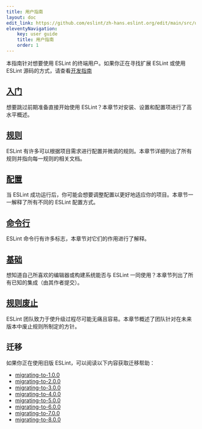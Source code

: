 ```yaml
---
title: 用户指南
layout: doc
edit_link: https://github.com/eslint/zh-hans.eslint.org/edit/main/src/user-guide/index.md
eleventyNavigation:
    key: user guide
    title: 用户指南
    order: 1
---
```


本指南针对想要使用 ESLint 的终端用户。如果你正在寻找扩展 ESLint 或使用 ESLint 源码的方式，请查看[开发指南](../developer-guide/)

## [入门](getting-started)

想要跳过前期准备直接开始使用 ESLint？本章节对安装、设置和配置项进行了高水平概述。

## [规则](../rules/)

ESLint 有许多可以根据项目需求进行配置并微调的规则。本章节详细列出了所有规则并指向每一规则的相关文档。

## [配置](configuring/)

当 ESLint 成功运行后，你可能会想要调整配置以更好地适应你的项目。本章节一一解释了所有不同的 ESLint 配置方式。

## [命令行](command-line-interface)

ESLint 命令行有许多标志，本章节对它们的作用进行了解释。

## [基础](integrations)

想知道自己所喜欢的编辑器或构建系统能否与 ESLint 一同使用？本章节列出了所有已知的集成（由其作者提交）。

## [规则废止](rule-deprecation)

ESLint 团队致力于使升级过程尽可能无痛且容易。本章节概述了团队针对在未来版本中废止规则所制定的方针。

## 迁移

如果你正在使用旧版 ESLint，可以阅读以下内容获取迁移帮助：

* [migrating-to-1.0.0](migrating-to-1.0.0)
* [migrating-to-2.0.0](migrating-to-2.0.0)
* [migrating-to-3.0.0](migrating-to-3.0.0)
* [migrating-to-4.0.0](migrating-to-4.0.0)
* [migrating-to-5.0.0](migrating-to-5.0.0)
* [migrating-to-6.0.0](migrating-to-6.0.0)
* [migrating-to-7.0.0](migrating-to-7.0.0)
* [migrating-to-8.0.0](migrating-to-8.0.0)
